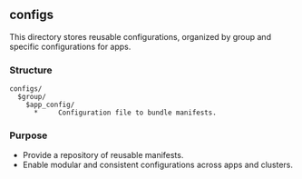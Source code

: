 ## configs

This directory stores reusable configurations, organized by group and specific configurations for apps.

### Structure

```
configs/
  $group/
    $app_config/
      *     Configuration file to bundle manifests.
```

### Purpose

- Provide a repository of reusable manifests.
- Enable modular and consistent configurations across apps and clusters.
